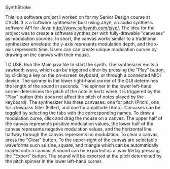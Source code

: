 SynthStroke 

This is a software project I worked on for my Senior Design course at CSUN. It is a software synthesizer built using JSyn, an audio synthesis software API for Java: http://www.softsynth.com/jsyn/. The idea for the project was to create a software synthesizer with fully-drawable "canvases" as modulation sources. In short, the canvas works similar to a traditional synthesizer envelope: the y-axis represents modulation depth, and the x-axis represents time. Users can can create unique modulation curves by drawing on the canvas with their mouse.

TO USE:
Run the Main.java file to start the synth. The synthesizer emits a sawtooth wave, which can be triggered either by pressing the "Play" button, by clicking a key on the on-screen keyboard, or through a connected MIDI device. The spinner in the lower right-hand corner of the GUI determines the length of the sound in seconds. The spinner in the lower left-hand corner determines the pitch of the note in hertz when it is triggered by the "Play" button (this does not affect the pitch of notes played by the keyboard). The synthesizer has three canvases: one for pitch (Pitch), one for a lowpass filter (Filter), and one for amplitude (Amp). Canvases can be toggled by selecting the tabs with the corresponding names. To draw a modulation curve, click and drag the mouse on a canvas. The upper half of the canvas represents positive modulation values, the lower half of the canvas represents negative modulation values, and the horizontal line halfway through the canvas represents no modulation. To clear a canvas, press the "Clear" button. To the upper-right of the canvas are selectable waveforms such as sine, square, and triangle which can be automatically loaded onto a canvas. A sound can be exported as a .wav file by pressing the "Export" button. The sound will be exported at the pitch determined by the pitch spinner in the lower left-hand corner.
